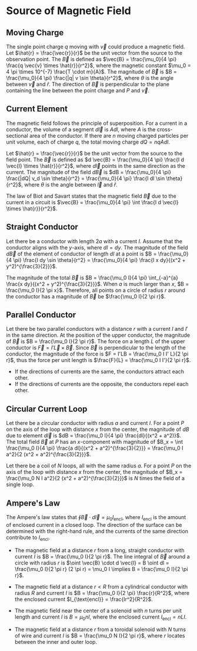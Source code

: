 # Source of Magnetic Field

## Moving Charge

The single point charge $q$ moving with $\vec{v}$ could produce a magnetic field. Let $\hat{r} = \frac{\vec{r}}{r}$ be the unit vector from the source to the observation point. The $\vec{B}$ is defined as $\vec{B} = \frac{\mu_0}{4 \pi} \frac{q \vec{v} \times \hat{r}}{r^2}$, where the magnetic constant $\mu_0 = 4 \pi \times 10^{-7} \frac{T \cdot m}{A}$. The magnitude of $\vec{B}$ is $B = \frac{\mu_0}{4 \pi} \frac{|q| v \sin \theta}{r^2}$, where $\theta$ is the angle between $\vec{v}$ and $\hat{r}$. The direction of $\vec{B}$ is perpendicular to the plane containing the line between the point charge and $P$ and $\vec{v}$.

## Current Element

The magnetic field follows the principle of superposition. For a current in a conductor, the volume of a segment $d \vec{l}$ is $A dl$, where $A$ is the cross-sectional area of the conductor. If there are $n$ moving charged particles per unit volume, each of charge $q$, the total moving charge $dQ = n q A dl$.

Let $\hat{r} = \frac{\vec{r}}{r}$ be the unit vector from the source to the field point. The $\vec{B}$ is defined as $d \vec{B} = \frac{\mu_0}{4 \pi} \frac{I d \vec{l} \times \hat{r}}{r^2}$, where $d \vec{l}$ points in the same direction as the current. The magnitude of the field $d \vec{B}$ is $dB = \frac{\mu_0}{4 \pi} \frac{|dQ| v_d \sin \theta}{r^2} = \frac{\mu_0}{4 \pi} \frac{I dl \sin \theta}{r^2}$, where $\theta$ is the angle between $\vec{l}$ and $\hat{r}$.

The law of Biot and Savart states that the magnetic field $\vec{B}$ due to the current in a circuit is $\vec{B} = \frac{\mu_0}{4 \pi} \int \frac{I d \vec{l} \times \hat{r}}{r^2}$.

## Straight Conductor

Let there be a conductor with length $2a$ with a current $I$. Assume that the conductor aligns with the $y$-axis, where $dl = dy$. The magnitude of the field $d \vec{B}$ of the element of conductor of length $dl$ at a point is $B = \frac{\mu_0}{4 \pi} \frac{I dy \sin \theta}{r^2} = \frac{\mu_0}{4 \pi} \frac{I x dy}{(x^2 + y^2)^{\frac{3}{2}}}$.

The magnitude of the total $\vec{B}$ is $B = \frac{\mu_0 I}{4 \pi} \int_{-a}^{a} \frac{x dy}{(x^2 + y^2)^{\frac{3}{2}}}$. When $a$ is much larger than $x$, $B = \frac{\mu_0 I}{2 \pi x}$. Therefore, all points on a circle of radius $r$ around the conductor has a magnitude of $\vec{B}$ be $\frac{\mu_0 I}{2 \pi r}$.

## Parallel Conductor

Let there be two parallel conductors with a distance $r$ with a current $I$ and $I'$ in the same direction. At the position of the upper conductor, the magnitude of $\vec{B}$ is $B = \frac{\mu_0 I}{2 \pi r}$. The force on a length $L$ of the upper conductor is $\vec{F} = I' \vec{L} \times \vec{B}$. Since $\vec{B}$ is perpendicular to the length of the conductor, the magnitude of the force is $F = I'LB = \frac{\mu_0 I I' L}{2 \pi r}$, thus the force per unit length is $\frac{F}{L} = \frac{\mu_0 I I'}{2 \pi r}$.

- If the directions of currents are the same, the conductors attract each other.
- If the directions of currents are the opposite, the conductors repel each other.

## Circular Current Loop

Let there be a circular conductor with radius $a$ and current $I$. For a point $P$ on the axis of the loop with distance $x$ from the center, the magnitude of $dB$ due to element $d\vec{l}$ is $dB = \frac{\mu_0 I}{4 \pi} \frac{dl}{(x^2 + a^2)}$. The total field $\vec{B}$ at $P$ has an $x$-component with magnitude of $B_x = \int \frac{\mu_0 I}{4 \pi} \frac{a dl}{(x^2 + a^2)^{\frac{3}{2}}} = \frac{\mu_0 I a^2}{2 (x^2 + a^2)^{\frac{3}{2}}}$.

Let there be a coil of $N$ loops, all with the same radius $a$.  For a point $P$ on the axis of the loop with distance $x$ from the center, the magnitude of $B_x = \frac{\mu_0 N I a^2}{2 (x^2 + a^2)^{\frac{3}{2}}}$ is $N$ times the field of a single loop.

## Ampere's Law

The Ampere's law states that $\oint \vec{B} \cdot d \vec{l} = \mu_0 I_{\text{encl}}$, where $I_{\text{encl}}$ is the amount of enclosed current in a closed loop. The direction of the surface can be determined with the right-hand rule, and the currents of the same direction contribute to $I_{\text{encl}}$.

- The magnetic field at a distance $r$ from a long, straight conductor with current $I$ is $B = \frac{\mu_0 I}{2 \pi r}$. The line integral of $\vec{B}$ around a circle with radius $r$ is $\oint \vec{B} \cdot d \vec{l} = B \oint dl = \frac{\mu_0 I}{2 \pi r} (2 \pi r) = \mu_0 I \implies B = \frac{\mu_0 I}{2 \pi r}$.

- The magnetic field at a distance $r < R$ from a cylindrical conductor with radius $R$ and current $I$ is $B = \frac{\mu_0 I}{2 \pi} \frac{r}{R^2}$, where the enclosed current $I_{\text{encl}} = \frac{Ir^2}{R^2}$.

- The magnetic field near the center of a solenoid with $n$ turns per unit length and current $I$ is $B = \mu_0 nI$, where the enclosed current $I_{\text{encl}} = nLI$.

- The magnetic field at a distance $r$ from a toroidal solenoid with $N$ turns of wire and current $I$ is $B = \frac{\mu_0 N I}{2 \pi r}$, where $r$ locates between the inner and outer loop.
